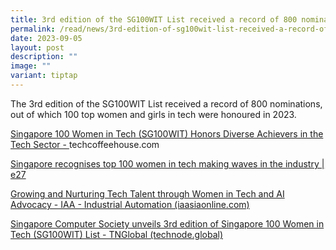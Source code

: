```yaml
---
title: 3rd edition of the SG100WIT List received a record of 800 nominations
permalink: /read/news/3rd-edition-of-sg100wit-list-received-a-record-of-800-nominations/
date: 2023-09-05
layout: post
description: ""
image: ""
variant: tiptap
---
```

<p>The 3rd edition of the SG100WIT List received a record of 800 nominations,
out of which 100 top women and girls in tech were honoured in 2023.</p>
<p><a href="https://techcoffeehouse.com/2023/09/05/singapore-100-women-in-tech-sg100wit-honors-diverse-achievers-in-the-tech-sector/" rel="noopener noreferrer nofollow" target="_blank">Singapore 100 Women in Tech (SG100WIT) Honors Diverse Achievers in the Tech Sector - </a>
<a rel="noopener noreferrer nofollow" target="_blank">techcoffeehouse.com</a>
</p>
<p><a href="https://e27.co/singapore-recognises-top-100-women-in-tech-making-waves-in-the-industry-20230905/" rel="noopener noreferrer nofollow" target="_blank">Singapore recognises top 100 women in tech making waves in the industry | e27</a>
</p>
<p><a href="https://www.iaasiaonline.com/growing-and-nurturing-tech-talent-through-women-in-tech-and-ai-advocacy/" rel="noopener noreferrer nofollow" target="_blank">Growing and Nurturing Tech Talent through Women in Tech and AI Advocacy - IAA - Industrial Automation (iaasiaonline.com)</a>
</p>
<p><a href="https://technode.global/2023/09/11/singapore-computer-society-unveils-3rd-edition-of-singapore-100-women-in-tech-sg100wit-list/" rel="noopener noreferrer nofollow" target="_blank">Singapore Computer Society unveils 3rd edition of Singapore 100 Women in Tech (SG100WIT) List - TNGlobal (technode.global)</a>
</p>